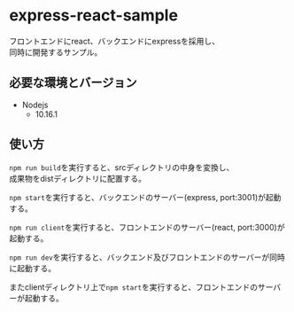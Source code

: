 # express-react-sample
フロントエンドにreact、バックエンドにexpressを採用し、  
同時に開発するサンプル。  

## 必要な環境とバージョン
* Nodejs
  * 10.16.1

## 使い方
`npm run build`を実行すると、srcディレクトリの中身を変換し、  
成果物をdistディレクトリに配置する。

`npm start`を実行すると、バックエンドのサーバー(express, port:3001)が起動する。  

`npm run client`を実行すると、フロントエンドのサーバー(react, port:3000)が起動する。  

`npm run dev`を実行すると、バックエンド及びフロントエンドのサーバーが同時に起動する。  

またclientディレクトリ上で`npm start`を実行すると、フロントエンドのサーバーが起動する。


